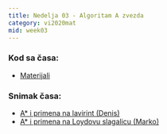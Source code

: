 ```yaml
---
title: Nedelja 03 - Algoritam A zvezda 
category: vi2020mat
mid: week03
---
```


### Kod sa časa:

- <a target="_blank" href="https://github.com/matfvi/vi/tree/master/2020.2021/03_Astar">Materijali</a>

### Snimak časa:
- <a target="_blank" href="https://youtu.be/mSGA4UjTPWo"> A* i primena na lavirint (Denis)<a/>
- <a target="_blank" href="https://youtu.be/oGGp0NPLmK4"> A* i primena na Loydovu slagalicu (Marko)<a/>
